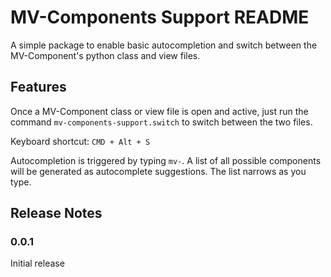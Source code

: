 # MV-Components Support README

A simple package to enable basic autocompletion and switch between the MV-Component's python class and view files.

## Features

Once a MV-Component class or view file is open and active, just run the command `mv-components-support.switch` to switch between the two files.

Keyboard shortcut: `CMD + Alt + S`

Autocompletion is triggered by typing `mv-`. A list of all possible components will be generated as autocomplete suggestions. The list narrows as you type. 


## Release Notes

### 0.0.1

Initial release
